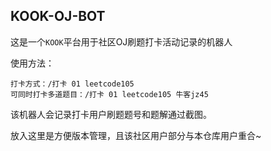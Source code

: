 ## KOOK-OJ-BOT

这是一个`KOOK`平台用于社区OJ刷题打卡活动记录的机器人

使用方法：
```
打卡方式：/打卡 01 leetcode105
可同时打卡多道题目：/打卡 01 leetcode105 牛客jz45
```
该机器人会记录打卡用户刷题题号和题解通过截图。

放入这里是方便版本管理，且该社区用户部分与本仓库用户重合~